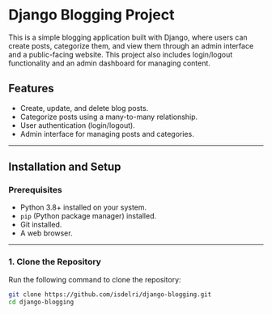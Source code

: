 # Django Blogging Project

This is a simple blogging application built with Django, where users can create posts, categorize them, and view them through an admin interface and a public-facing website. This project also includes login/logout functionality and an admin dashboard for managing content.

## Features
- Create, update, and delete blog posts.
- Categorize posts using a many-to-many relationship.
- User authentication (login/logout).
- Admin interface for managing posts and categories.

---

## Installation and Setup

### Prerequisites
- Python 3.8+ installed on your system.
- `pip` (Python package manager) installed.
- Git installed.
- A web browser.

---

### 1. Clone the Repository
Run the following command to clone the repository:
```bash
git clone https://github.com/isdelri/django-blogging.git
cd django-blogging